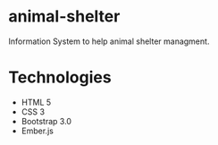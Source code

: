 animal-shelter
==============
Information System to help animal shelter managment.

Technologies
==============
 * HTML 5
 * CSS 3
 * Bootstrap 3.0
 * Ember.js
